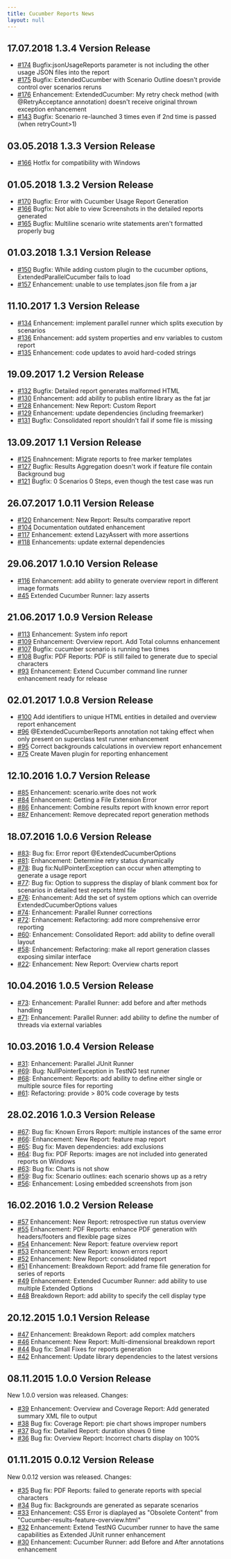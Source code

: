 ```yaml
---
title: Cucumber Reports News
layout: null
---
```


## 17.07.2018 1.3.4 Version Release

* [#174](https://github.com/mkolisnyk/cucumber-reports/issues/174) Bugfix:jsonUsageReports parameter is not including the other usage JSON files into the report
* [#175](https://github.com/mkolisnyk/cucumber-reports/issues/175) Bugfix: ExtendedCucumber with Scenario Outline doesn't provide control over scenarios reruns
* [#176](https://github.com/mkolisnyk/cucumber-reports/issues/176) Enhancement: ExtendedCucumber: My retry check method (with @RetryAcceptance annotation) doesn't receive original thrown exception enhancement
* [#143](https://github.com/mkolisnyk/cucumber-reports/issues/143) Bugfix: Scenario re-launched 3 times even if 2nd time is passed (when retryCount>1)

## 03.05.2018 1.3.3 Version Release

* [#166](https://github.com/mkolisnyk/cucumber-reports/issues/166) Hotfix for compatibility with Windows

## 01.05.2018 1.3.2 Version Release

* [#170](https://github.com/mkolisnyk/cucumber-reports/issues/170) Bugfix: Error with Cucumber Usage Report Generation
* [#166](https://github.com/mkolisnyk/cucumber-reports/issues/166) Bugfix: Not able to view Screenshots in the detailed reports generated
* [#165](https://github.com/mkolisnyk/cucumber-reports/issues/165) Bugfix: Multiline scenario write statements aren't formatted properly bug

## 01.03.2018 1.3.1 Version Release

* [#150](https://github.com/mkolisnyk/cucumber-reports/issues/150) Bugfix: While adding custom plugin to the cucumber options, ExtendedParallelCucumber fails to load
* [#157](https://github.com/mkolisnyk/cucumber-reports/issues/157) Enhancement: unable to use templates.json file from a jar

## 11.10.2017 1.3 Version Release

* [#134](https://github.com/mkolisnyk/cucumber-reports/issues/134) Enhancement: implement parallel runner which splits execution by scenarios 
* [#136](https://github.com/mkolisnyk/cucumber-reports/issues/136) Enhancement: add system properties and env variables to custom report
* [#135](https://github.com/mkolisnyk/cucumber-reports/issues/135) Enhancement: code updates to avoid hard-coded strings 

## 19.09.2017 1.2 Version Release

* [#132](https://github.com/mkolisnyk/cucumber-reports/issues/132) Bugfix: Detailed report generates malformed HTML
* [#130](https://github.com/mkolisnyk/cucumber-reports/issues/130) Enhancement: add ability to publish entire library as the fat jar
* [#128](https://github.com/mkolisnyk/cucumber-reports/issues/128) Enhancement: New Report: Custom Report
* [#129](https://github.com/mkolisnyk/cucumber-reports/issues/129) Enhancement: update dependencies (including freemarker)
* [#131](https://github.com/mkolisnyk/cucumber-reports/issues/131) Bugfix: Consolidated report shouldn't fail if some file is missing

## 13.09.2017 1.1 Version Release

* [#125](https://github.com/mkolisnyk/cucumber-reports/issues/125) Enahncement: Migrate reports to free marker templates
* [#127](https://github.com/mkolisnyk/cucumber-reports/issues/127) Bugfix: Results Aggregation doesn't work if feature file contain Background bug
* [#121](https://github.com/mkolisnyk/cucumber-reports/issues/121) Bugfix: 0 Scenarios 0 Steps, even though the test case was run

## 26.07.2017 1.0.11 Version Release

* [#120](https://github.com/mkolisnyk/cucumber-reports/issues/120) Enhancement: New Report: Results comparative report
* [#104](https://github.com/mkolisnyk/cucumber-reports/issues/104) Documentation outdated enhancement
* [#117](https://github.com/mkolisnyk/cucumber-reports/issues/117) Enhancement: extend LazyAssert with more assertions
* [#118](https://github.com/mkolisnyk/cucumber-reports/issues/118) Enhancements: update external dependencies

## 29.06.2017 1.0.10 Version Release

* [#116](https://github.com/mkolisnyk/cucumber-reports/issues/116) Enhancement: add ability to generate overview report in different image formats
* [#45](https://github.com/mkolisnyk/cucumber-reports/issues/45) Extended Cucumber Runner: lazy asserts

## 21.06.2017 1.0.9 Version Release

* [#113](https://github.com/mkolisnyk/cucumber-reports/issues/113) Enhancement: System info report
* [#109](https://github.com/mkolisnyk/cucumber-reports/issues/109) Enhancement: Overview report. Add Total columns enhancement
* [#107](https://github.com/mkolisnyk/cucumber-reports/issues/107) Bugfix: cucumber scenario is running two times
* [#108](https://github.com/mkolisnyk/cucumber-reports/issues/108) Bugfix: PDF Reports: PDF is still failed to generate due to special characters
* [#93](https://github.com/mkolisnyk/cucumber-reports/issues/93) Enhancement: Extend Cucumber command line runner enhancement ready for release

## 02.01.2017 1.0.8 Version Release

* [#100](https://github.com/mkolisnyk/cucumber-reports/issues/100) Add identifiers to unique HTML entities in detailed and overview report enhancement
* [#96](https://github.com/mkolisnyk/cucumber-reports/issues/96) @ExtendedCucumberReports annotation not taking effect when only present on superclass test runner enhancement
* [#95](https://github.com/mkolisnyk/cucumber-reports/issues/95) Correct backgrounds calculations in overview report enhancement
* [#75](https://github.com/mkolisnyk/cucumber-reports/issues/75) Create Maven plugin for reporting enhancement

## 12.10.2016 1.0.7 Version Release

* [#85](https://github.com/mkolisnyk/cucumber-reports/issues/85) Enhancement: scenario.write does not work
* [#84](https://github.com/mkolisnyk/cucumber-reports/issues/84) Enhancement: Getting a File Extension Error
* [#86](https://github.com/mkolisnyk/cucumber-reports/issues/86) Enhancement: Combine results report with known error report
* [#87](https://github.com/mkolisnyk/cucumber-reports/issues/87) Enhancement: Remove deprecated report generation methods

## 18.07.2016 1.0.6 Version Release

* [#83](https://github.com/mkolisnyk/cucumber-reports/issues/83): Bug fix: Error report @ExtendedCucumberOptions
* [#81](https://github.com/mkolisnyk/cucumber-reports/issues/81): Enhancement: Determine retry status dynamically
* [#78](https://github.com/mkolisnyk/cucumber-reports/issues/78): Bug fix:NullPointerException can occur when attempting to generate a usage report
* [#77](https://github.com/mkolisnyk/cucumber-reports/issues/77): Bug fix: Option to suppress the display of blank comment box for scenarios in detailed test reports html file
* [#76](https://github.com/mkolisnyk/cucumber-reports/issues/76): Enhancement: Add the set of system options which can override ExtendedCucumberOptions values
* [#74](https://github.com/mkolisnyk/cucumber-reports/issues/74): Enhancement: Parallel Runner corrections
* [#72](https://github.com/mkolisnyk/cucumber-reports/issues/72): Enhancement: Refactoring: add more comprehensive error reporting
* [#60](https://github.com/mkolisnyk/cucumber-reports/issues/60): Enhancement: Consolidated Report: add ability to define overall layout
* [#58](https://github.com/mkolisnyk/cucumber-reports/issues/58): Enhancement: Refactoring: make all report generation classes exposing similar interface
* [#22](https://github.com/mkolisnyk/cucumber-reports/issues/22): Enhancement: New Report: Overview charts report

## 10.04.2016 1.0.5 Version Release

* [#73](https://github.com/mkolisnyk/cucumber-reports/issues/73): Enhancement: Parallel Runner: add before and after methods handling
* [#71](https://github.com/mkolisnyk/cucumber-reports/issues/71): Enhancement: Parallel Runner: add ability to define the number of threads via external variables

## 10.03.2016 1.0.4 Version Release

 * [#31](https://github.com/mkolisnyk/cucumber-reports/issues/31): Enhancement: Parallel JUnit Runner
 * [#69](https://github.com/mkolisnyk/cucumber-reports/issues/69): Bug: NullPointerException in TestNG test runner
 * [#68](https://github.com/mkolisnyk/cucumber-reports/issues/68): Enhancement: Reports: add ability to define either single or multiple source files for reporting
 * [#61](https://github.com/mkolisnyk/cucumber-reports/issues/61):	Refactoring: provide > 80% code coverage by tests

## 28.02.2016 1.0.3 Version Release

 * [#67](https://github.com/mkolisnyk/cucumber-reports/issues/67): Bug fix: Known Errors Report: multiple instances of the same error
 * [#66](https://github.com/mkolisnyk/cucumber-reports/issues/66): Enhancement: New Report: feature map report
 * [#65](https://github.com/mkolisnyk/cucumber-reports/issues/65): Bug fix: Maven dependencies: add exclusions
 * [#64](https://github.com/mkolisnyk/cucumber-reports/issues/64): Bug fix: PDF Reports: images are not included into generated reports on Windows
 * [#63](https://github.com/mkolisnyk/cucumber-reports/issues/63): Bug fix: Charts is not show
 * [#59](https://github.com/mkolisnyk/cucumber-reports/issues/59): Bug fix: Scenario outlines: each scenario shows up as a retry
 * [#56](https://github.com/mkolisnyk/cucumber-reports/issues/56): Enhancement: Losing embedded screenshots from json

## 16.02.2016 1.0.2 Version Release

 * [#57](https://github.com/mkolisnyk/cucumber-reports/issues/57) Enhancement:	New Report: retrospective run status overview
 * [#55](https://github.com/mkolisnyk/cucumber-reports/issues/55) Enhancement: PDF Reports: enhance PDF generation with headers/footers and flexible page sizes
 * [#54](https://github.com/mkolisnyk/cucumber-reports/issues/54) Enhancement: New Report: feature overview report
 * [#53](https://github.com/mkolisnyk/cucumber-reports/issues/53) Enhancement: New Report: known errors report
 * [#52](https://github.com/mkolisnyk/cucumber-reports/issues/52) Enhancement: New Report: consolidated report
 * [#51](https://github.com/mkolisnyk/cucumber-reports/issues/51) Enhancement: Breakdown Report: add frame file generation for series of reports
 * [#49](https://github.com/mkolisnyk/cucumber-reports/issues/49) Enhancement: Extended Cucumber Runner: add ability to use multiple Extended Options
 * [#48](https://github.com/mkolisnyk/cucumber-reports/issues/48) Breakdown Report: add ability to specify the cell display type

## 20.12.2015 1.0.1 Version Release

* [#47](https://github.com/mkolisnyk/cucumber-reports/issues/47) Enhancement: Breakdown Report: add complex matchers
* [#46](https://github.com/mkolisnyk/cucumber-reports/issues/46) Enhancement: New Report: Multi-dimensional breakdown report  
* [#44](https://github.com/mkolisnyk/cucumber-reports/issues/44) Bug fix: Small Fixes for reports generation
* [#42](https://github.com/mkolisnyk/cucumber-reports/issues/42) Enhancement: Update library dependencies to the latest versions  

## 08.11.2015 1.0.0 Version Release

New 1.0.0 version was released. Changes:

* [#39](https://github.com/mkolisnyk/cucumber-reports/issues/39) Enhancement: Overview and Coverage Report: Add generated summary XML file to output  
* [#38](https://github.com/mkolisnyk/cucumber-reports/issues/38) Bug fix: Coverage Report: pie chart shows improper numbers
* [#37](https://github.com/mkolisnyk/cucumber-reports/issues/37) Bug fix: Detailed Report: duration shows 0 time
* [#36](https://github.com/mkolisnyk/cucumber-reports/issues/36) Bug fix: Overview Report: Incorrect charts display on 100%  

## 01.11.2015 0.0.12 Version Release

New 0.0.12 version was released. Changes:

* [#35](https://github.com/mkolisnyk/cucumber-reports/issues/35) Bug fix: PDF Reports: failed to generate reports with special characters  
* [#34](https://github.com/mkolisnyk/cucumber-reports/issues/34) Bug fix: Backgrounds are generated as separate scenarios
* [#33](https://github.com/mkolisnyk/cucumber-reports/issues/33) Enhancement: CSS Error is diaplayed as "Obsolete Content" from "Cucumber-results-feature-overview.html"  
* [#32](https://github.com/mkolisnyk/cucumber-reports/issues/32) Enhancement: Extend TestNG Cucumber runner to have the same capabilities as Extended JUnit runner enhancement  
* [#30](https://github.com/mkolisnyk/cucumber-reports/issues/30) Enhancement: Cucumber Runner: add Before and After annotations enhancement 